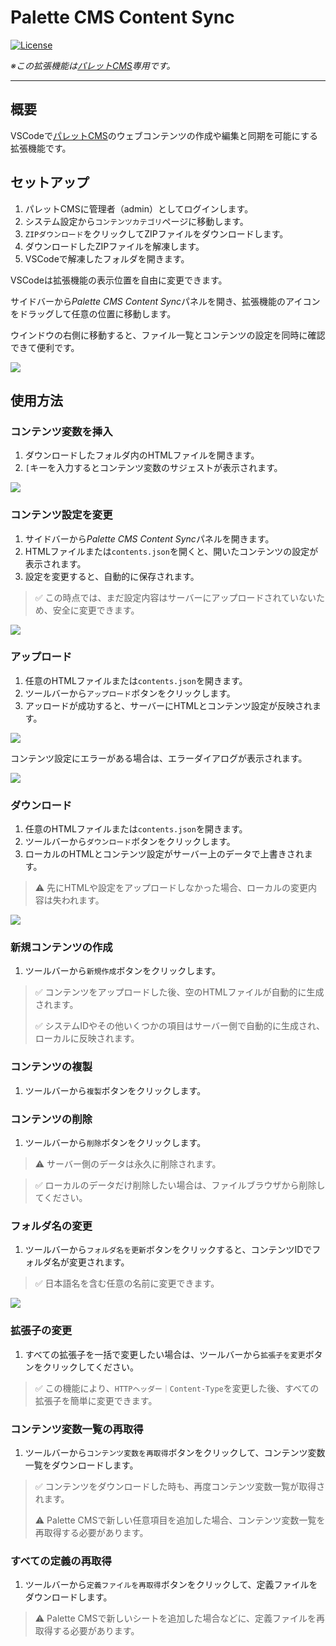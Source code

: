 # Palette CMS Content Sync

[![License](https://img.shields.io/badge/license-MIT-green.svg?style=flat)](https://raw.githubusercontent.com/IBM-Bluemix/vscode-log-output-colorizer/master/LICENSE)

*※この拡張機能は[パレットCMS](https://palettecms.jp/)専用です。*

---

## 概要

VSCodeで[パレットCMS](https://palettecms.jp/)のウェブコンテンツの作成や編集と同期を可能にする拡張機能です。

## セットアップ

1. パレットCMSに管理者（admin）としてログインします。
1. システム設定から`コンテンツカテゴリ`ページに移動します。
1. `ZIPダウンロード`をクリックしてZIPファイルをダウンロードします。
1. ダウンロードしたZIPファイルを解凍します。
1. VSCodeで解凍したフォルダを開きます。

VSCodeは拡張機能の表示位置を自由に変更できます。

サイドバーから*Palette CMS Content Sync*パネルを開き、拡張機能のアイコンをドラッグして任意の位置に移動します。

ウインドウの右側に移動すると、ファイル一覧とコンテンツの設定を同時に確認できて便利です。

![](./media/image/readme/move_extension.png)

## 使用方法

### コンテンツ変数を挿入

1. ダウンロードしたフォルダ内のHTMLファイルを開きます。
1. `[`キーを入力するとコンテンツ変数のサジェストが表示されます。

![](./media/image/readme/content_variables.png)

### コンテンツ設定を変更

1. サイドバーから*Palette CMS Content Sync*パネルを開きます。
1. HTMLファイルまたは`contents.json`を開くと、開いたコンテンツの設定が表示されます。
1. 設定を変更すると、自動的に保存されます。

> ✅ この時点では、まだ設定内容はサーバーにアップロードされていないため、安全に変更できます。

![](./media/image/readme/content_settings.png)

### アップロード

1. 任意のHTMLファイルまたは`contents.json`を開きます。
1. ツールバーから`アップロード`ボタンをクリックします。
1. アッロードが成功すると、サーバーにHTMLとコンテンツ設定が反映されます。

![](./media/image/readme/upload_content.png)

コンテンツ設定にエラーがある場合は、エラーダイアログが表示されます。

![](./media/image/readme/error.png)

### ダウンロード

1. 任意のHTMLファイルまたは`contents.json`を開きます。
1. ツールバーから`ダウンロード`ボタンをクリックします。
1. ローカルのHTMLとコンテンツ設定がサーバー上のデータで上書きされます。

> ⚠️ 先にHTMLや設定をアップロードしなかった場合、ローカルの変更内容は失われます。

![](./media/image/readme/download_content.png)

### 新規コンテンツの作成

1. ツールバーから`新規作成`ボタンをクリックします。

> ✅ コンテンツをアップロードした後、空のHTMLファイルが自動的に生成されます。
>
> ✅ システムIDやその他いくつかの項目はサーバー側で自動的に生成され、ローカルに反映されます。

### コンテンツの複製

1. ツールバーから`複製`ボタンをクリックします。

### コンテンツの削除

1. ツールバーから`削除`ボタンをクリックします。

> ⚠️ サーバー側のデータは永久に削除されます。

> ✅ ローカルのデータだけ削除したい場合は、ファイルブラウザから削除してください。

### フォルダ名の変更

1. ツールバーから`フォルダ名を更新`ボタンをクリックすると、コンテンツIDでフォルダ名が変更されます。

> ✅ 日本語名を含む任意の名前に変更できます。

![](./media/image/readme/rename_folder.png)

### 拡張子の変更

1. すべての拡張子を一括で変更したい場合は、ツールバーから`拡張子を変更`ボタンをクリックしてください。

> ✅ この機能により、`HTTPヘッダー｜Content-Type`を変更した後、すべての拡張子を簡単に変更できます。

### コンテンツ変数一覧の再取得

1. ツールバーから`コンテンツ変数を再取得`ボタンをクリックして、コンテンツ変数一覧をダウンロードします。

> ✅ コンテンツをダウンロードした時も、再度コンテンツ変数一覧が取得されます。
>
> ⚠️ Palette CMSで新しい任意項目を追加した場合、コンテンツ変数一覧を再取得する必要があります。

### すべての定義の再取得

1. ツールバーから`定義ファイルを再取得`ボタンをクリックして、定義ファイルをダウンロードします。

> ⚠️ Palette CMSで新しいシートを追加した場合などに、定義ファイルを再取得する必要があります。